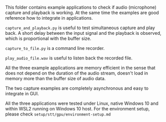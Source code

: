 This folder contains example applications to check if audio (microphone) capture and playback is working.
At the same time the examples are good reference how to integrate in applications.

`capture_and_playback.py` is useful to test simultaneous capture and play back. A short delay between the input signal and the playback is observed, which is proportional with the buffer size.

`capture_to_file.py` is a command line recorder.

`play_audio_file.wav` is useful to listen back the recorded file.

All the three example applications are memory efficient in the sense that does not depend on the duration of the audio stream, doesn't load in memory more than the buffer size of audio data.

The two capture examples are completely asynchronous and easy to integrate in GUI.

All the three applications were tested under Linux, native Windows 10 and within WSL2 running on Windows 10 host. 
For the environment setup, please check `setup/stt/gpu/environment-setup.md`